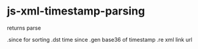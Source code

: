 # js-xml-timestamp-parsing

returns parse

.since for sorting
.dst time since
.gen base36 of timestamp
.re xml link url
